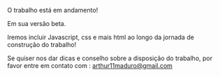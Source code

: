 O trabalho está em andamento!

Em sua versão beta.

Iremos incluir Javascript, css e mais html ao longo da jornada de construção do trabalho!

Se quiser nos dar dicas e conselho sobre a disposição do trabalho, por favor entre em contato com : arthur11maduro@gmail.com
